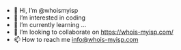 - 👋 Hi, I’m @whoismyisp
- 👀 I’m interested in coding
- 🌱 I’m currently learning ...
- 💞️ I’m looking to collaborate on https://whois-myisp.com/
- 📫 How to reach me info@whois-myisp.com

<!---
whoismyisp/whoismyisp is a ✨ special ✨ repository because its `README.md` (this file) appears on your GitHub profile.
You can click the Preview link to take a look at your changes.
--->
